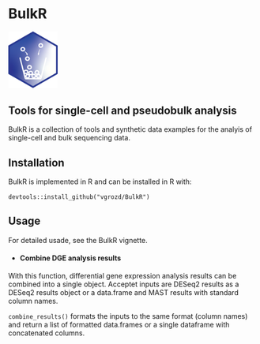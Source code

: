 # BulkR
<img src="https://github.com/vgrozd/BulkR/blob/main/BulkR_Tilev2.png" width="100">

## Tools for single-cell and pseudobulk analysis  
BulkR is a collection of tools and synthetic data examples for the analyis of single-cell and bulk sequencing data. 


## Installation 

BulkR is implemented in R and can be installed in R with: 
```
devtools::install_github("vgrozd/BulkR") 
```

## Usage 

For detailed usade, see the BulkR vignette. 

* #### Combine DGE analysis results

With this function, differential gene expression analysis results can be combined into a single object. 
Acceptet inputs are DESeq2 results as a DESeq2 results object or a data.frame and MAST results with standard 
column names. 

```combine_results()``` formats the inputs to the same format (column names) and return a list of formatted 
data.frames or a single dataframe with concatenated columns. 

